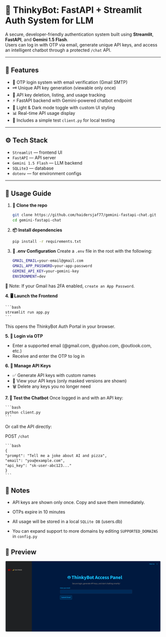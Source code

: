 # 🤖 ThinkyBot: FastAPI + Streamlit Auth System for LLM 

A secure, developer-friendly authentication system built using **Streamlit**, **FastAPI**, and **Gemini 1.5 Flash**.  
Users can log in with OTP via email, generate unique API keys, and access an intelligent chatbot through a protected `/chat` API.

---

## 🚀 Features

- 🔐 OTP login system with email verification (Gmail SMTP)
- 🗝️ Unique API key generation (viewable only once)
- 🧼 API key deletion, listing, and usage tracking
- ⚡ FastAPI backend with Gemini-powered chatbot endpoint
- 🌙 Light & Dark mode toggle with custom UI styling
- 📊 Real-time API usage display
- 🧪 Includes a simple test `client.py` for local testing

---

## ⚙️ Tech Stack

- `Streamlit` — frontend UI
- `FastAPI` — API server
- `Gemini 1.5 Flash` — LLM backend
- `SQLite3` — database
- `dotenv` — for environment configs

---

## 🧠 Usage Guide

1. **📁 Clone the repo**

   ```bash
   git clone https://github.com/haidersjaf77/gemini-fastapi-chat.git
   cd gemini-fastapi-chat
   ```

2. **📦 Install dependencies**

   ```bash
   pip install -r requirements.txt
   ```

3. **🔧 .env Configuration**
Create a `.env` file in the root with the following:

    ```bash
    GMAIL_EMAIL=your-email@gmail.com
    GMAIL_APP_PASSWORD=your-app-password
    GEMINI_API_KEY=your-gemini-key
    ENVIRONMENT=dev
    ```
📝 Note: If your Gmail has 2FA enabled, `create an App Password`.

**4. 🖥️ Launch the Frontend**

    ```bash
    streamlit run app.py
    ```

This opens the ThinkyBot Auth Portal in your browser.

**5. 📧 Login via OTP**
- Enter a supported email (@gmail.com, @yahoo.com, @outlook.com, etc.)
- Receive and enter the OTP to log in

**6. 🔑 Manage API Keys**
- ✅ Generate API keys with custom names
- 👀 View your API keys (only masked versions are shown)
- 🗑️ Delete any keys you no longer need

**7. 💬 Test the Chatbot**
Once logged in and with an API key:

    ```bash
    python client.py
    ```

Or call the API directly:

POST `/chat`

    ```bash
    {
    "prompt": "Tell me a joke about AI and pizza",
    "email": "you@example.com",
    "api_key": "sk-user-abc123..."
    }
    ```

## 📌 Notes

- API keys are shown only once. Copy and save them immediately.

- OTPs expire in 10 minutes

- All usage will be stored in a local `SQLite DB` (users.db)

- You can expand support to more domains by editing `SUPPORTED_DOMAINS `in `config.py`

## 📸 Preview
![](pre/authpanel.png)
